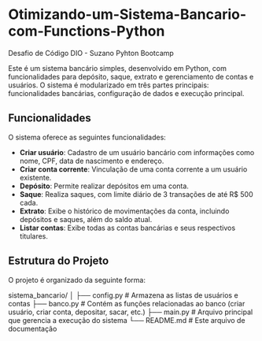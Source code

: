 # Otimizando-um-Sistema-Bancario-com-Functions-Python
Desafio de Código DIO - Suzano Pyhton Bootcamp 

Este é um sistema bancário simples, desenvolvido em Python, com funcionalidades para depósito, saque, extrato e gerenciamento de contas e usuários. O sistema é modularizado em três partes principais: funcionalidades bancárias, configuração de dados e execução principal.

## Funcionalidades

O sistema oferece as seguintes funcionalidades:

- **Criar usuário**: Cadastro de um usuário bancário com informações como nome, CPF, data de nascimento e endereço.
- **Criar conta corrente**: Vinculação de uma conta corrente a um usuário existente.
- **Depósito**: Permite realizar depósitos em uma conta.
- **Saque**: Realiza saques, com limite diário de 3 transações de até R$ 500 cada.
- **Extrato**: Exibe o histórico de movimentações da conta, incluindo depósitos e saques, além do saldo atual.
- **Listar contas**: Exibe todas as contas bancárias e seus respectivos titulares.

## Estrutura do Projeto

O projeto é organizado da seguinte forma:

sistema_bancario/ │ ├── config.py # Armazena as listas de usuários e contas ├── banco.py # Contém as funções relacionadas ao banco (criar usuário, criar conta, depositar, sacar, etc.) ├── main.py # Arquivo principal que gerencia a execução do sistema └── README.md # Este arquivo de documentação

